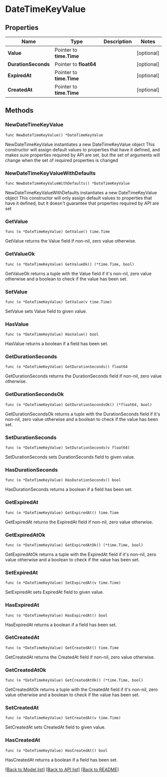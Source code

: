 # DateTimeKeyValue

## Properties

Name | Type | Description | Notes
------------ | ------------- | ------------- | -------------
**Value** | Pointer to **time.Time** |  | [optional] 
**DurationSeconds** | Pointer to **float64** |  | [optional] 
**ExpiredAt** | Pointer to **time.Time** |  | [optional] 
**CreatedAt** | Pointer to **time.Time** |  | [optional] 

## Methods

### NewDateTimeKeyValue

`func NewDateTimeKeyValue() *DateTimeKeyValue`

NewDateTimeKeyValue instantiates a new DateTimeKeyValue object
This constructor will assign default values to properties that have it defined,
and makes sure properties required by API are set, but the set of arguments
will change when the set of required properties is changed

### NewDateTimeKeyValueWithDefaults

`func NewDateTimeKeyValueWithDefaults() *DateTimeKeyValue`

NewDateTimeKeyValueWithDefaults instantiates a new DateTimeKeyValue object
This constructor will only assign default values to properties that have it defined,
but it doesn't guarantee that properties required by API are set

### GetValue

`func (o *DateTimeKeyValue) GetValue() time.Time`

GetValue returns the Value field if non-nil, zero value otherwise.

### GetValueOk

`func (o *DateTimeKeyValue) GetValueOk() (*time.Time, bool)`

GetValueOk returns a tuple with the Value field if it's non-nil, zero value otherwise
and a boolean to check if the value has been set.

### SetValue

`func (o *DateTimeKeyValue) SetValue(v time.Time)`

SetValue sets Value field to given value.

### HasValue

`func (o *DateTimeKeyValue) HasValue() bool`

HasValue returns a boolean if a field has been set.

### GetDurationSeconds

`func (o *DateTimeKeyValue) GetDurationSeconds() float64`

GetDurationSeconds returns the DurationSeconds field if non-nil, zero value otherwise.

### GetDurationSecondsOk

`func (o *DateTimeKeyValue) GetDurationSecondsOk() (*float64, bool)`

GetDurationSecondsOk returns a tuple with the DurationSeconds field if it's non-nil, zero value otherwise
and a boolean to check if the value has been set.

### SetDurationSeconds

`func (o *DateTimeKeyValue) SetDurationSeconds(v float64)`

SetDurationSeconds sets DurationSeconds field to given value.

### HasDurationSeconds

`func (o *DateTimeKeyValue) HasDurationSeconds() bool`

HasDurationSeconds returns a boolean if a field has been set.

### GetExpiredAt

`func (o *DateTimeKeyValue) GetExpiredAt() time.Time`

GetExpiredAt returns the ExpiredAt field if non-nil, zero value otherwise.

### GetExpiredAtOk

`func (o *DateTimeKeyValue) GetExpiredAtOk() (*time.Time, bool)`

GetExpiredAtOk returns a tuple with the ExpiredAt field if it's non-nil, zero value otherwise
and a boolean to check if the value has been set.

### SetExpiredAt

`func (o *DateTimeKeyValue) SetExpiredAt(v time.Time)`

SetExpiredAt sets ExpiredAt field to given value.

### HasExpiredAt

`func (o *DateTimeKeyValue) HasExpiredAt() bool`

HasExpiredAt returns a boolean if a field has been set.

### GetCreatedAt

`func (o *DateTimeKeyValue) GetCreatedAt() time.Time`

GetCreatedAt returns the CreatedAt field if non-nil, zero value otherwise.

### GetCreatedAtOk

`func (o *DateTimeKeyValue) GetCreatedAtOk() (*time.Time, bool)`

GetCreatedAtOk returns a tuple with the CreatedAt field if it's non-nil, zero value otherwise
and a boolean to check if the value has been set.

### SetCreatedAt

`func (o *DateTimeKeyValue) SetCreatedAt(v time.Time)`

SetCreatedAt sets CreatedAt field to given value.

### HasCreatedAt

`func (o *DateTimeKeyValue) HasCreatedAt() bool`

HasCreatedAt returns a boolean if a field has been set.


[[Back to Model list]](../README.md#documentation-for-models) [[Back to API list]](../README.md#documentation-for-api-endpoints) [[Back to README]](../README.md)



